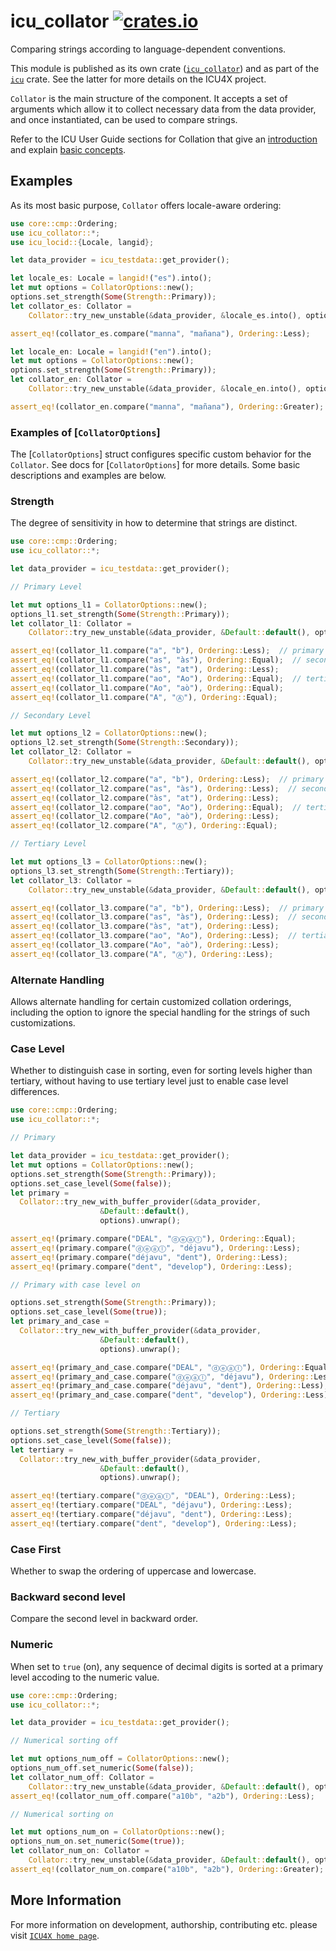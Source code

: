 # icu_collator [![crates.io](https://img.shields.io/crates/v/icu_collator)](https://crates.io/crates/icu_collator)

Comparing strings according to language-dependent conventions.

This module is published as its own crate ([`icu_collator`](https://docs.rs/icu_collator/latest/icu_collator/))
and as part of the [`icu`](https://docs.rs/icu/latest/icu/) crate. See the latter for more details on the ICU4X project.

`Collator` is the main structure of the component. It accepts a set of arguments
which allow it to collect necessary data from the data provider, and once
instantiated, can be used to compare strings.

Refer to the ICU User Guide sections for Collation that give an
[introduction](https://unicode-org.github.io/icu/userguide/collation/) and explain
[basic concepts](https://unicode-org.github.io/icu/userguide/collation/concepts.html).

## Examples

As its most basic purpose, `Collator` offers locale-aware ordering:

```rust
use core::cmp::Ordering;
use icu_collator::*;
use icu_locid::{Locale, langid};

let data_provider = icu_testdata::get_provider();

let locale_es: Locale = langid!("es").into();
let mut options = CollatorOptions::new();
options.set_strength(Some(Strength::Primary));
let collator_es: Collator =
    Collator::try_new_unstable(&data_provider, &locale_es.into(), options).unwrap();

assert_eq!(collator_es.compare("manna", "mañana"), Ordering::Less);

let locale_en: Locale = langid!("en").into();
let mut options = CollatorOptions::new();
options.set_strength(Some(Strength::Primary));
let collator_en: Collator =
    Collator::try_new_unstable(&data_provider, &locale_en.into(), options).unwrap();

assert_eq!(collator_en.compare("manna", "mañana"), Ordering::Greater);

```

### Examples of [`CollatorOptions`]

The [`CollatorOptions`] struct configures specific custom behavior for the `Collator`.  See docs
for [`CollatorOptions`] for more details.  Some basic descriptions and examples are below.

### Strength

The degree of sensitivity in how to determine that strings are distinct.

```rust
use core::cmp::Ordering;
use icu_collator::*;

let data_provider = icu_testdata::get_provider();

// Primary Level

let mut options_l1 = CollatorOptions::new();
options_l1.set_strength(Some(Strength::Primary));
let collator_l1: Collator =
    Collator::try_new_unstable(&data_provider, &Default::default(), options_l1).unwrap();

assert_eq!(collator_l1.compare("a", "b"), Ordering::Less);  // primary
assert_eq!(collator_l1.compare("as", "às"), Ordering::Equal);  // secondary
assert_eq!(collator_l1.compare("às", "at"), Ordering::Less);
assert_eq!(collator_l1.compare("ao", "Ao"), Ordering::Equal);  // tertiary
assert_eq!(collator_l1.compare("Ao", "aò"), Ordering::Equal);
assert_eq!(collator_l1.compare("A", "Ⓐ"), Ordering::Equal);

// Secondary Level

let mut options_l2 = CollatorOptions::new();
options_l2.set_strength(Some(Strength::Secondary));
let collator_l2: Collator =
    Collator::try_new_unstable(&data_provider, &Default::default(), options_l2).unwrap();

assert_eq!(collator_l2.compare("a", "b"), Ordering::Less);  // primary
assert_eq!(collator_l2.compare("as", "às"), Ordering::Less);  // secondary
assert_eq!(collator_l2.compare("às", "at"), Ordering::Less);
assert_eq!(collator_l2.compare("ao", "Ao"), Ordering::Equal);  // tertiary
assert_eq!(collator_l2.compare("Ao", "aò"), Ordering::Less);
assert_eq!(collator_l2.compare("A", "Ⓐ"), Ordering::Equal);

// Tertiary Level

let mut options_l3 = CollatorOptions::new();
options_l3.set_strength(Some(Strength::Tertiary));
let collator_l3: Collator =
    Collator::try_new_unstable(&data_provider, &Default::default(), options_l3).unwrap();

assert_eq!(collator_l3.compare("a", "b"), Ordering::Less);  // primary
assert_eq!(collator_l3.compare("as", "às"), Ordering::Less);  // secondary
assert_eq!(collator_l3.compare("às", "at"), Ordering::Less);
assert_eq!(collator_l3.compare("ao", "Ao"), Ordering::Less);  // tertiary
assert_eq!(collator_l3.compare("Ao", "aò"), Ordering::Less);
assert_eq!(collator_l3.compare("A", "Ⓐ"), Ordering::Less);
```

### Alternate Handling

Allows alternate handling for certain customized collation orderings, including the option to
ignore the special handling for the strings of such customizations.

### Case Level

Whether to distinguish case in sorting, even for sorting levels higher than tertiary,
without having to use tertiary level just to enable case level differences.

```rust
use core::cmp::Ordering;
use icu_collator::*;

// Primary

let data_provider = icu_testdata::get_provider();
let mut options = CollatorOptions::new();
options.set_strength(Some(Strength::Primary));
options.set_case_level(Some(false));
let primary =
  Collator::try_new_with_buffer_provider(&data_provider,
                    &Default::default(),
                    options).unwrap();

assert_eq!(primary.compare("DEAL", "ⓓⓔⓐⓛ"), Ordering::Equal);
assert_eq!(primary.compare("ⓓⓔⓐⓛ", "déjavu"), Ordering::Less);
assert_eq!(primary.compare("déjavu", "dent"), Ordering::Less);
assert_eq!(primary.compare("dent", "develop"), Ordering::Less);

// Primary with case level on

options.set_strength(Some(Strength::Primary));
options.set_case_level(Some(true));
let primary_and_case =
  Collator::try_new_with_buffer_provider(&data_provider,
                    &Default::default(),
                    options).unwrap();

assert_eq!(primary_and_case.compare("DEAL", "ⓓⓔⓐⓛ"), Ordering::Equal);
assert_eq!(primary_and_case.compare("ⓓⓔⓐⓛ", "déjavu"), Ordering::Less);
assert_eq!(primary_and_case.compare("déjavu", "dent"), Ordering::Less);
assert_eq!(primary_and_case.compare("dent", "develop"), Ordering::Less);

// Tertiary

options.set_strength(Some(Strength::Tertiary));
options.set_case_level(Some(false));
let tertiary =
  Collator::try_new_with_buffer_provider(&data_provider,
                    &Default::default(),
                    options).unwrap();

assert_eq!(tertiary.compare("ⓓⓔⓐⓛ", "DEAL"), Ordering::Less);
assert_eq!(tertiary.compare("DEAL", "déjavu"), Ordering::Less);
assert_eq!(tertiary.compare("déjavu", "dent"), Ordering::Less);
assert_eq!(tertiary.compare("dent", "develop"), Ordering::Less);


```

### Case First

Whether to swap the ordering of uppercase and lowercase.

### Backward second level

Compare the second level in backward order.

### Numeric

When set to `true` (on), any sequence of decimal
digits is sorted at a primary level accoding to the
numeric value.

```rust
use core::cmp::Ordering;
use icu_collator::*;

let data_provider = icu_testdata::get_provider();

// Numerical sorting off

let mut options_num_off = CollatorOptions::new();
options_num_off.set_numeric(Some(false));
let collator_num_off: Collator =
    Collator::try_new_unstable(&data_provider, &Default::default(), options_num_off).unwrap();
assert_eq!(collator_num_off.compare("a10b", "a2b"), Ordering::Less);

// Numerical sorting on

let mut options_num_on = CollatorOptions::new();
options_num_on.set_numeric(Some(true));
let collator_num_on: Collator =
    Collator::try_new_unstable(&data_provider, &Default::default(), options_num_on).unwrap();
assert_eq!(collator_num_on.compare("a10b", "a2b"), Ordering::Greater);
```

## More Information

For more information on development, authorship, contributing etc. please visit [`ICU4X home page`](https://github.com/unicode-org/icu4x).
